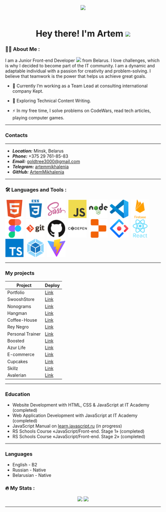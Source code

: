 <div id="header" align="center">
  <img src="https://media.giphy.com/media/2IudUHdI075HL02Pkk/giphy.gif?cid=ecf05e47dyqtgxfixkvepv7wuobqm14bwj5krxda3z6333bg&ep=v1_gifs_search&rid=giphy.gif&ct=g" width="300"/>
</div>

<div align="center">
  <img src="https://komarev.com/ghpvc/?username=ArtemMikhalenia&style=flat-square&color=blue" alt=""/>
</div>
<h1 align="center">
  Hey there! I'm Artem
  <img src="https://media.giphy.com/media/hvRJCLFzcasrR4ia7z/giphy.gif" width="30px"/>
</h1>

### :man_technologist: About Me :
I am a Junior Front-end Developer <img src="https://media.giphy.com/media/WUlplcMpOCEmTGBtBW/giphy.gif" width="30"> from Belarus. I love challenges, which is why I decided to become part of the IT community. I am a dynamic and adaptable individual with a passion for creativity and problem-solving. I believe that teamwork is the power that helps us achieve great goals.

- :telescope: Currently I’m working as a Team Lead at consulting international company Kept.

- :seedling: Exploring Technical Content Writing.

- :zap: In my free time, I solve problems on CodeWars, read tech articles, playing computer games.

---

### Contacts
---
* ***Location:*** Minsk, Belarus
* ***Phone:*** +375 29 761-85-83
* ***Email:*** goldtree3000@gmail.com
* ***Telegram:*** [artemmikhalenia](https://t.me/artemmikhalenia)
* ***GitHub:*** [ArtemMikhalenia](https://github.com/ArtemMikhalenia)

---

### :hammer_and_wrench: Languages and Tools :
<div>
  <img src="https://github.com/devicons/devicon/blob/master/icons/html5/html5-original.svg" title="HTML5" alt="HTML" width="60" height="60"/>&nbsp;
  <img src="https://github.com/devicons/devicon/blob/master/icons/css3/css3-plain-wordmark.svg"  title="CSS3" alt="CSS" width="60" height="60"/>&nbsp;
  <img src="https://github.com/devicons/devicon/blob/master/icons/sass/sass-original.svg" title="sass" **alt="sass" width="60" height="60"/>&nbsp;
  <img src="https://github.com/devicons/devicon/blob/master/icons/javascript/javascript-original.svg" title="JavaScript" alt="JavaScript" width="60" height="60"/>&nbsp;
<img src="https://github.com/devicons/devicon/blob/master/icons/nodejs/nodejs-original-wordmark.svg" title="NodeJS" alt="NodeJS" width="60" height="60"/>&nbsp;
<img src="https://github.com/devicons/devicon/blob/master/icons/vscode/vscode-original.svg" title="vscode" **alt="vscode" width="60" height="60"/>&nbsp;
  <img src="https://github.com/devicons/devicon/blob/master/icons/firebase/firebase-plain-wordmark.svg" title="Firebase" alt="Firebase" width="60" height="60"/>&nbsp;
  <img src="https://github.com/devicons/devicon/blob/master/icons/figma/figma-original.svg" title="Figma" **alt="Figma" width="60" height="60"/>&nbsp;
  <img src="https://github.com/devicons/devicon/blob/master/icons/git/git-original-wordmark.svg" title="Git" **alt="Git" width="60" height="60"/>&nbsp;
  <img src="https://github.com/devicons/devicon/blob/master/icons/github/github-original.svg" title="GitHub" **alt="GitHub" width="60" height="60"/>&nbsp;
  <img src="https://github.com/devicons/devicon/blob/master/icons/codepen/codepen-original-wordmark.svg" title="Codepen" **alt="Codepen" width="60" height="60"/>&nbsp;
  <img src="https://github.com/devicons/devicon/blob/master/icons/replit/replit-original.svg" title="replit" **alt="replit" width="60" height="60"/>&nbsp;
  <img src="https://github.com/devicons/devicon/blob/master/icons/antdesign/antdesign-original.svg" title="antdesign" **alt="antdesign" width="60" height="60"/>&nbsp;
<img src="https://github.com/devicons/devicon/blob/master/icons/react/react-original-wordmark.svg" title="React" alt="React" width="60" height="60"/>&nbsp;
<img src="https://github.com/devicons/devicon/blob/master/icons/typescript/typescript-original.svg" title="typescript" **alt="typescript" width="60" height="60"/>&nbsp;
  <img src="https://github.com/devicons/devicon/blob/master/icons/webpack/webpack-original.svg" title="webpack" **alt="webpack" width="60" height="60"/>&nbsp;
<img src="https://github.com/devicons/devicon/blob/master/icons/vitejs/vitejs-original.svg" title="vitejs" **alt="vitejs" width="60" height="60"/>
</div>

---
### My projects

| Project | Deploy |
|-------------|-------------|
| Portfolio | [Link](https://artemmikhalenia.github.io/Site_Portfolio/) |
| SwooshStore | [Link](https://swoosh-store.netlify.app/) |
| Nonograms | [Link](https://rolling-scopes-school.github.io/artemmikhalenia-JSFE2023Q4/nonograms) |
| Hangman | [Link](https://rolling-scopes-school.github.io/artemmikhalenia-JSFE2023Q4/hangman) |
| Coffee-House | [Link](https://rolling-scopes-school.github.io/artemmikhalenia-JSFE2023Q4/coffee-house) |
| Rey Negro | [Link](https://artemmikhalenia.github.io/Site_Rey_Negro/) |
| Personal Trainer | [Link](https://artemmikhalenia.github.io/FINAL_PROJECT_JS_PERSONAL_TRAINER/) |
| Boosted | [Link](https://artemmikhalenia.github.io/Site_BOOSTED/) |
| Azur Life | [Link](https://artemmikhalenia.github.io/FINAL_PROJECT/) |
| E-commerce | [Link](https://artemmikhalenia.github.io/E-commerce_project3/) |
| Cupcakes | [Link](https://artemmikhalenia.github.io/Site_Cupcakes/) |
| Skillz | [Link](https://artemmikhalenia.github.io/Site_Skillz/) |
| Avalerian | [Link](https://artemmikhalenia.github.io/Site_Avalerian/) |

---
### Education

* Website Development with HTML, CSS & JavaScript at IT Academy (completed)
* Web Application Development with JavaScript at IT Academy (completed)
* JavaScript Manual on [learn.javascript.ru](https://learn.javascript.ru/) (in progress)
*  RS Schools Course «JavaScript/Front-end. Stage 1» (completed)
* RS Schools Course «JavaScript/Front-end. Stage 2» (completed)
  
---

### Languages

* English - B2
* Russian - Native
* Belarusian - Native

### :fire: My Stats :
<p align='center'>
   <a href="https://github-readme-stats.vercel.app/api?username=ArtemMikhalenia&show_icons=true&count_private=true">
       <img height=150 src="https://github-readme-stats.vercel.app/api?username=ArtemMikhalenia&show_icons=true&theme=vision-friendly-dark&hide_border=true"/></a>
   <a href="https://github.com/ArtemMikhalenia/github-readme-stats">
       <img height=150 src="https://github-readme-stats.vercel.app/api/top-langs/?username=ArtemMikhalenia&layout=compact&theme=vision-friendly-dark&hide_border=true"/></a>
</p>

---
